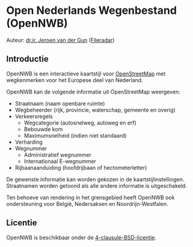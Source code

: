 Open Nederlands Wegenbestand (OpenNWB)
======================================

Auteur: [dr.ir. Jeroen van der Gun](https://jeroenvandergun.nl/) ([Fileradar](http://fileradar.nl/))

Introductie
-----------

OpenNWB is een interactieve kaartstijl voor [OpenStreetMap](https://www.openstreetmap.org/) met wegkenmerken voor het Europese deel van Nederland.

OpenNWB kan de volgende informatie uit OpenStreetMap weergeven:

* Straatnaam (naam openbare ruimte)
* Wegbeheerder (rijk, provincie, waterschap, gemeente en overig)
* Verkeersregels
  - Wegcategorie (autosnelweg, autoweg en erf)
  - Bebouwde kom
  - Maximumsnelheid (indien niet standaard)
* Verharding
* Wegnummer
  - Administratief wegnummer
  - Internationaal E-wegnummer
* Rijbaanaanduiding (hoofdrijbaan of hectometerletter)

De gewenste informatie kan worden gekozen in de kaartstijlinstellingen. Straatnamen worden getoond als alle andere informatie is uitgeschakeld.

Ten behoeve van rendering in het grensgebied heeft OpenNWB ook ondersteuning voor België, Nedersaksen en Noordrijn-Westfalen.

Licentie
--------

OpenNWB is beschikbaar onder de [4-clausule-BSD-licentie](LICENSE.md).

